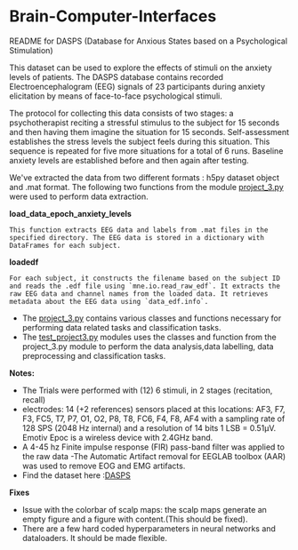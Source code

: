 # Brain-Computer-Interfaces

README for DASPS (Database for Anxious States based on a Psychological Stimulation)

This dataset can be used to explore the effects of stimuli on the anxiety levels of patients. The DASPS database contains recorded Electroencephalogram (EEG) signals of 23 participants during anxiety elicitation by means of face-to-face psychological stimuli.

The protocol for collecting this data consists of two stages: a psychotherapist reciting a stressful stimulus to the subject for 15 seconds and then having them imagine the situation for 15 seconds. Self-assessment establishes the stress levels the subject feels during this situation. This sequence is repeated for five more situations for a total of 6 runs. Baseline anxiety levels are established before and then again after testing.

We've extracted the data from two different formats : h5py dataset object and .mat format. The following two functions from the module [project_3.py](project_3.py) were used to perform data extraction.

**load_data_epoch_anxiety_levels**
``` 
This function extracts EEG data and labels from .mat files in the specified directory. The EEG data is stored in a dictionary with DataFrames for each subject.
```
**loadedf**
```
For each subject, it constructs the filename based on the subject ID and reads the .edf file using `mne.io.read_raw_edf`. It extracts the raw EEG data and channel names from the loaded data. It retrieves metadata about the EEG data using `data_edf.info`.
```
- The [project_3.py](project_3.py) contains various classes and functions necessary for performing data related tasks and classification tasks.
- The [test_project3.py](test_project_3.py) modules uses the classes and function from the project_3.py module to perform the data analysis,data labelling, data preprocessing and classification tasks.

**Notes:**
- The Trials were performed with (12) 6 stimuli, in  2 stages (recitation, recall)
- electrodes: 14 (+2 references) sensors placed at this locations: AF3, F7, F3, FC5, T7, P7, O1, O2, P8, T8, FC6, F4, F8, AF4 with a sampling rate of 128 SPS (2048 Hz internal) and a resolution of 14 bits 1 LSB = 0.51μV. Emotiv Epoc is a wireless device with 2.4GHz band.
- A 4-45 hz Finite impulse response (FIR) pass-band filter was applied to the raw data
-The Automatic Artifact removal for EEGLAB toolbox (AAR) was used to remove EOG and EMG artifacts.
- Find the dataset here :[DASPS](https://doi.org/10.48550/arXiv.1901.02942)

**Fixes**
- Issue with the colorbar of scalp maps: the scalp maps generate an empty figure and a figure with content.(This should be fixed).
- There are a few hard coded hyperparameters in neural networks and dataloaders. It should be made flexible.
